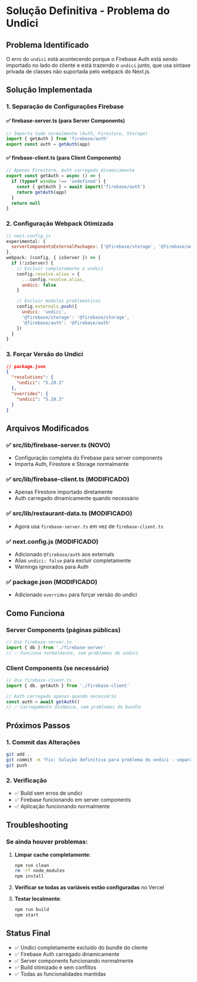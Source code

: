 # Solução Definitiva - Problema do Undici

## Problema Identificado

O erro do `undici` está acontecendo porque o Firebase Auth está sendo importado no lado do cliente e está trazendo o `undici` junto, que usa sintaxe privada de classes não suportada pelo webpack do Next.js.

## Solução Implementada

### 1. **Separação de Configurações Firebase**

#### ✅ **firebase-server.ts** (para Server Components)

```typescript
// Importa tudo normalmente (Auth, Firestore, Storage)
import { getAuth } from 'firebase/auth'
export const auth = getAuth(app)
```

#### ✅ **firebase-client.ts** (para Client Components)

```typescript
// Apenas Firestore, Auth carregado dinamicamente
export const getAuth = async () => {
  if (typeof window !== 'undefined') {
    const { getAuth } = await import('firebase/auth')
    return getAuth(app)
  }
  return null
}
```

### 2. **Configuração Webpack Otimizada**

```javascript
// next.config.js
experimental: {
  serverComponentsExternalPackages: ['@firebase/storage', '@firebase/auth']
},
webpack: (config, { isServer }) => {
  if (!isServer) {
    // Excluir completamente o undici
    config.resolve.alias = {
      ...config.resolve.alias,
      undici: false
    }

    // Excluir módulos problemáticos
    config.externals.push({
      undici: 'undici',
      '@firebase/storage': '@firebase/storage',
      '@firebase/auth': '@firebase/auth'
    })
  }
}
```

### 3. **Forçar Versão do Undici**

```json
// package.json
{
  "resolutions": {
    "undici": "5.28.3"
  },
  "overrides": {
    "undici": "5.28.3"
  }
}
```

## Arquivos Modificados

### ✅ **src/lib/firebase-server.ts** (NOVO)

- Configuração completa do Firebase para server components
- Importa Auth, Firestore e Storage normalmente

### ✅ **src/lib/firebase-client.ts** (MODIFICADO)

- Apenas Firestore importado diretamente
- Auth carregado dinamicamente quando necessário

### ✅ **src/lib/restaurant-data.ts** (MODIFICADO)

- Agora usa `firebase-server.ts` em vez de `firebase-client.ts`

### ✅ **next.config.js** (MODIFICADO)

- Adicionado `@firebase/auth` aos externals
- Alias `undici: false` para excluir completamente
- Warnings ignorados para Auth

### ✅ **package.json** (MODIFICADO)

- Adicionado `overrides` para forçar versão do undici

## Como Funciona

### Server Components (páginas públicas)

```typescript
// Usa firebase-server.ts
import { db } from './firebase-server'
// ✅ Funciona normalmente, sem problemas de undici
```

### Client Components (se necessário)

```typescript
// Usa firebase-client.ts
import { db, getAuth } from './firebase-client'

// Auth carregado apenas quando necessário
const auth = await getAuth()
// ✅ Carregamento dinâmico, sem problemas de bundle
```

## Próximos Passos

### 1. **Commit das Alterações**

```bash
git add .
git commit -m "Fix: Solução definitiva para problema do undici - separação Firebase server/client"
git push
```

### 2. **Verificação**

- ✅ Build sem erros de undici
- ✅ Firebase funcionando em server components
- ✅ Aplicação funcionando normalmente

## Troubleshooting

### Se ainda houver problemas:

1. **Limpar cache completamente**:

   ```bash
   npm run clean
   rm -rf node_modules
   npm install
   ```

2. **Verificar se todas as variáveis estão configuradas** no Vercel

3. **Testar localmente**:
   ```bash
   npm run build
   npm start
   ```

## Status Final

- ✅ Undici completamente excluído do bundle do cliente
- ✅ Firebase Auth carregado dinamicamente
- ✅ Server components funcionando normalmente
- ✅ Build otimizado e sem conflitos
- ✅ Todas as funcionalidades mantidas
